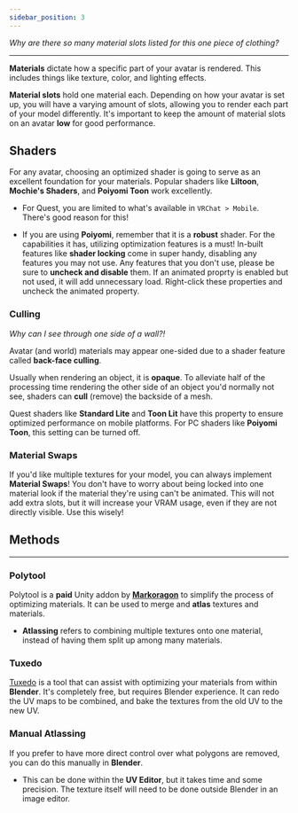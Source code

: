 ```yaml
---
sidebar_position: 3
---
```


*Why are there so many material slots listed for this one piece of clothing?*

<hr/>

**Materials** dictate how a specific part of your avatar is rendered. This includes things like texture, color, and lighting effects.

**Material slots** hold one material each. Depending on how your avatar is set up, you will have a varying amount of slots, allowing you to render each part of your model differently. It's important to keep the amount of material slots on an avatar **low** for good performance.

## Shaders

For any avatar, choosing an optimized shader is going to serve as an excellent foundation for your materials. Popular shaders like **Liltoon**, **Mochie's Shaders**, and **Poiyomi Toon** work excellently.
- For Quest, you are limited to what's available in `VRChat > Mobile`. There's good reason for this!

- If you are using **Poiyomi**, remember that it is a **robust** shader. For the capabilities it has, utilizing optimization features is a must! In-built features like **shader locking** come in super handy, disabling any features you may not use. Any features that you don't use, please be sure to **uncheck and disable** them. If an animated proprty is enabled but not used, it will add unnecessary load. Right-click these properties and uncheck the animated property.

### Culling

*Why can I see through one side of a wall?!*

Avatar (and world) materials may appear one-sided due to a shader feature called **back-face culling**. 

Usually when rendering an object, it is **opaque**. To alleviate half of the processing time rendering the other side of an object you'd normally not see, shaders can **cull** (remove) the backside of a mesh. 

Quest shaders like **Standard Lite** and **Toon Lit** have this property to ensure optimized performance on mobile platforms. For PC shaders like **Poiyomi Toon**, this setting can be turned off.

### Material Swaps

If you'd like multiple textures for your model, you can always implement **Material Swaps**! You don't have to worry about being locked into one material look if the material they're using can't be animated. This will not add extra slots, but it will increase your VRAM usage, even if they are not directly visible. Use this wisely!

## Methods

<hr/>

### Polytool

Polytool is a **paid** Unity addon by [**Markoragon**](https://markcreator.gumroad.com/l/Polytool) to simplify the process of optimizing materials. It can be used to merge and **atlas** textures and materials.
- **Atlassing** refers to combining multiple textures onto one material, instead of having them split up among many materials.

### Tuxedo

[Tuxedo](https://github.com/feilen/tuxedo-blender-plugin) is a tool that can assist with optimizing your materials from within **Blender**. It's completely free, but requires Blender experience. It can redo the UV maps to be combined, and bake the textures from the old UV to the new UV.

### Manual Atlassing

If you prefer to have more direct control over what polygons are removed, you can do this manually in **Blender**. 
- This can be done within the **UV Editor**, but it takes time and some precision. The texture itself will need to be done outside Blender in an image editor.